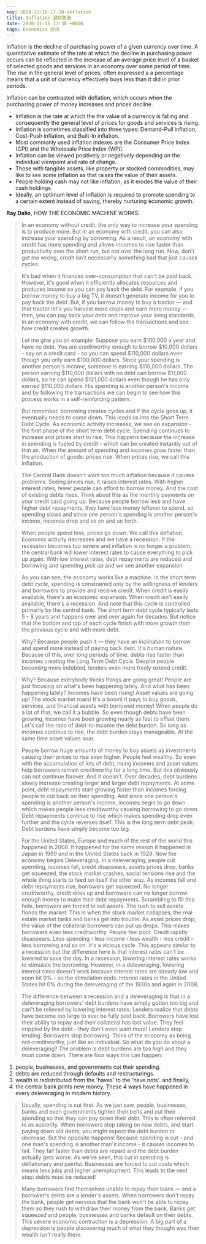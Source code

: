```yaml
---
key: 2020-11-15-17-30-inflation
title: Inflation 通货膨胀
date: 2020-11-15 17:30 +0800
tags: Economics 经济
---
```


Inflation is the decline of purchasing power of a given currency over time. A quantitative estimate of the rate at which the decline in purchasing power occurs can be reflected in the increase of an average price level of a basket of selected goods and services in an economy over some period of time. The rise in the general level of prices, often expressed a a percentage means that a unit of currency effectively buys less than it did in prior periods.

Inflation can be contrasted with deflation, which occurs when the purchasing power of money increases and prices decline.

- Inflation is the rate at which the the value of a currency is falling and consequently the general level of prices for goods and services is rising.
- Inflation is sometimes classified into three types: Demand-Pull inflation, Cost-Push inflation, and Built-In inflation.
- Most commonly used inflation indexes are the Consumer Price Index (CPI) and the Wholesale Price Index (WPI).
- Inflation can be viewed positively or negatively depending on the individual viewpoint and rate of change.
- Those with tangible assets, like property or stocked commodities, may like to see some inflation as that raises the value of their assets.
- People holding cash may not like inflation, as it erodes the value of their cash holdings.
- Ideally, an optimum level of inflation is required to promote spending to a certain extent instead of saving, thereby nurturing economic growth.

**Ray Dalio**, HOW THE ECONOMIC MACHINE WORKS:

> In an economy without credit: the only way to increase your spending is to produce more. But in an economy with credit, you can also increase your spending by borrowing. As a result, an economy with credit has more spending and allows incomes to rise faster than productivity over the short run, but not over the long run. Now, don't get me wrong, credit isn't necessarily something bad that just causes cycles.

> It's bad when it finances over-consumption that can't be paid back. However, it's good when it efficiently allocates resources and produces income so you can pay back the debt. For example, if you borrow money to buy a big TV, it doesn't generate income for you to pay back the debt. But, if you borrow money to buy a tractor — and that tractor let's you harvest more crops and earn more money — then, you can pay back your debt and improve your living standards. In an economy with credit, we can follow the transactions and see how credit creates growth.

> Let me give you an example: Suppose you earn $100,000 a year and have no debt. You are creditworthy enough to borrow $10,000 dollars - say on a credit card - so you can spend $110,000 dollars even though you only earn $100,000 dollars. Since your spending is another person's income, someone is earning $110,000 dollars. The person earning $110,000 dollars with no debt can borrow $11,000 dollars, so he can spend $121,000 dollars even though he has only earned $110,000 dollars. His spending is another person's income and by following the transactions we can begin to see how this process works in a self-reinforcing pattern.

> But remember, borrowing creates cycles and if the cycle goes up, it eventually needs to come down. This leads us into the Short Term Debt Cycle. As economic activity increases, we see an expansion - the first phase of the short term debt cycle. Spending continues to increase and prices start to rise. This happens because the increase in spending is fueled by credit - which can be created instantly out of thin air. When the amount of spending and incomes grow faster than the production of goods: prices rise. When prices rise, we call this inflation.

> The Central Bank doesn't want too much inflation because it causes problems. Seeing prices rise, it raises interest rates. With higher interest rates, fewer people can afford to borrow money. And the cost of existing debts rises. Think about this as the monthly payments on your credit card going up. Because people borrow less and have higher debt repayments, they have less money leftover to spend, so spending slows and since one person's spending is another person's income, incomes drop and so on and so forth.

> When people spend less, prices go down. We call this deflation. Economic activity decreases and we have a recession. If the recession becomes too severe and inflation is no longer a problem, the central bank will lower interest rates to cause everything to pick up again. With low interest rates, debt repayments are reduced and borrowing and spending pick up and we see another expansion.

> As you can see, the economy works like a machine. In the short term debt cycle, spending is constrained only by the willingness of lenders and borrowers to provide and receive credit. When credit is easily available, there's an economic expansion. When credit isn't easily available, there's a recession. And note that this cycle is controlled primarily by the central bank. The short term debt cycle typically lasts 5 - 8 years and happens over and over again for decades. But notice that the bottom and top of each cycle finish with more growth than the previous cycle and with more debt.

> Why? Because people push it — they have an inclination to borrow and spend more instead of paying back debt. It's human nature. Because of this, over long periods of time, debts rise faster than incomes creating the Long Term Debt Cycle. Despite people becoming more indebted, lenders even more freely extend credit.

> Why? Because everybody thinks things are going great! People are just focusing on what's been happening lately. And what has been happening lately? Incomes have been rising! Asset values are going up! The stock market roars! It's a boom! It pays to buy goods, services, and financial assets with borrowed money! When people do a lot of that, we call it a bubble. So even though debts have been growing, incomes have been growing nearly as fast to offset them. Let's call the ratio of debt-to-income the debt burden. So long as incomes continue to rise, the debt burden stays manageable. At the same time asset values soar.

> People borrow huge amounts of money to buy assets as investments causing their prices to rise even higher. People feel wealthy. So even with the accumulation of lots of debt, rising incomes and asset values help borrowers remain creditworthy for a long time. But this obviously can not continue forever. And it doesn't. Over decades, debt burdens slowly increase creating larger and larger debt repayments. At some point, debt repayments start growing faster than incomes forcing people to cut back on their spending. And since one person's spending is another person's income, incomes begin to go down which makes people less creditworthy causing borrowing to go down. Debt repayments continue to rise which makes spending drop even further and the cycle reverses itself. This is the long term debt peak. Debt burdens have simply become too big.

> For the United States, Europe and much of the rest of the world this happened in 2008. It happened for the same reason it happened in Japan in 1989 and in the United States back in 1929. Now the economy begins Deleveraging. In a deleveraging; people cut spending, incomes fall, credit disappears, assets prices drop, banks get squeezed, the stock market crashes, social tensions rise and the whole thing starts to feed on itself the other way. As incomes fall and debt repayments rise, borrowers get squeezed. No longer creditworthy, credit dries up and borrowers can no longer borrow enough money to make their debt repayments. Scrambling to fill this hole, borrowers are forced to sell assets. The rush to sell assets floods the market. This is when the stock market collapses, the real estate market tanks and banks get into trouble. As asset prices drop, the value of the collateral borrowers can put up drops. This makes borrowers even less creditworthy. People feel poor. Credit rapidly disappears. Less spending › less income › less wealth › less credit › less borrowing and so on. It's a vicious cycle. This appears similar to a recession but the difference here is that interest rates can't be lowered to save the day. In a recession, lowering interest rates works to stimulate the borrowing. However, in a deleveraging, lowering interest rates doesn't work because interest rates are already low and soon hit 0% - so the stimulation ends. Interest rates in the United States hit 0% during the deleveraging of the 1930s and again in 2008.

> The difference between a recession and a deleveraging is that in a deleveraging borrowers' debt burdens have simply gotten too big and can't be relieved by lowering interest rates. Lenders realize that debts have become too large to ever be fully paid back. Borrowers have lost their ability to repay and their collateral has lost value. They feel crippled by the debt - they don't even want more! Lenders stop lending. Borrowers stop borrowing. Think of the economy as being not-creditworthy, just like an individual. So what do you do about a deleveraging? The problem is debt burdens are too high and they must come down. There are four ways this can happen:
1. people, businesses, and governments cut their spending.
2. debts are reduced through defaults and restructurings.
3. wealth is redistributed from the 'haves' to the 'have nots'. and finally,
4. the central bank prints new money. These 4 ways have happened in every deleveraging in modern history.

> Usually, spending is cut first. As we just saw, people, businesses, banks and even governments tighten their belts and cut their spending so that they can pay down their debt. This is often referred to as austerity. When borrowers stop taking on new debts, and start paying down old debts, you might expect the debt burden to decrease. But the opposite happens! Because spending is cut - and one man's spending is another man's income - it causes incomes to fall. They fall faster than debts are repaid and the debt burden actually gets worse. As we've seen, this cut in spending is deflationary and painful. Businesses are forced to cut costs which means less jobs and higher unemployment. This leads to the next step: debts must be reduced!

> Many borrowers find themselves unable to repay their loans — and a borrower's debts are a lender's assets. When borrowers don't repay the bank, people get nervous that the bank won't be able to repay them so they rush to withdraw their money from the bank. Banks get squeezed and people, businesses and banks default on their debts. This severe economic contraction is a depression. A big part of a depression is people discovering much of what they thought was their wealth isn't really there.

<!--more-->
